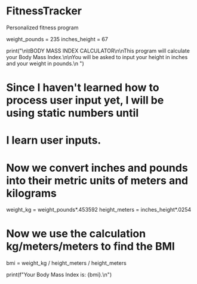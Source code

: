 # FitnessTracker
Personalized fitness program


weight_pounds = 235
inches_height = 67

print("\n\tBODY MASS INDEX CALCULATOR\n\nThis program will calculate your Body Mass Index.\n\nYou will be asked to input your height in inches and your weight in pounds.\n ")
# Since I haven't learned how to process user input yet, I will be using static numbers until
# I learn user inputs.

# Now we convert inches and pounds into their metric units of meters and kilograms
weight_kg = weight_pounds*.453592
height_meters = inches_height*.0254

# Now we use the calculation kg/meters/meters to find the BMI
bmi = weight_kg / height_meters / height_meters

print(f"Your Body Mass Index is: {bmi}.\n")
